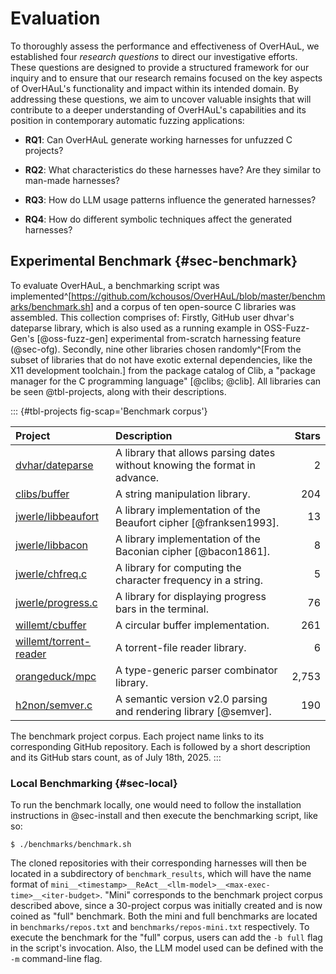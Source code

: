 # Evaluation

To thoroughly assess the performance and effectiveness of OverHAuL, we established four *research questions* to direct our investigative efforts. These questions are designed to provide a structured framework for our inquiry and to ensure that our research remains focused on the key aspects of OverHAuL's functionality and impact within its intended domain. By addressing these questions, we aim to uncover valuable insights that will contribute to a deeper understanding of OverHAuL's capabilities and its position in contemporary automatic fuzzing applications:

- **RQ1**: Can OverHAuL generate working harnesses for unfuzzed C projects?

- **RQ2**: What characteristics do these harnesses have? Are they similar to man-made harnesses?

- **RQ3**: How do LLM usage patterns influence the generated harnesses?

- **RQ4**: How do different symbolic techniques affect the generated harnesses?

## Experimental Benchmark {#sec-benchmark}

To evaluate OverHAuL, a benchmarking script was implemented^[<https://github.com/kchousos/OverHAuL/blob/master/benchmarks/benchmark.sh>] and a corpus of ten open-source C libraries was assembled. This collection comprises of: Firstly, GitHub user dhvar's dateparse library, which is also used as a running example in OSS-Fuzz-Gen's [@oss-fuzz-gen] experimental from-scratch harnessing feature (@sec-ofg). Secondly, nine other libraries chosen randomly^[From the subset of libraries that do not have exotic external dependencies, like the X11 development toolchain.] from the package catalog of Clib, a "package manager for the C programming language" [@clibs; @clib]. All libraries can be seen @tbl-projects, along with their descriptions.

::: {#tbl-projects fig-scap='Benchmark corpus'}

| Project                                                             | Description                                                                | Stars |
|:--------------------------------------------------------------------|:---------------------------------------------------------------------------|------:|
| [dvhar/dateparse](https://github.com/dvhar/dateparse)               | A library that allows parsing dates without knowing the format in advance. |     2 |
| [clibs/buffer](https://github.com/clibs/buffer)                     | A string manipulation library.                                             |   204 |
| [jwerle/libbeaufort](https://github.com/jwerle/libbeaufort)         | A library implementation of the Beaufort cipher [@franksen1993].           |    13 |
| [jwerle/libbacon](https://github.com/jwerle/libbacon)               | A library implementation of the Baconian cipher [@bacon1861].              |     8 |
| [jwerle/chfreq.c](https://github.com/jwerle/chfreq.c)               | A library for computing the character frequency in a string.               |     5 |
| [jwerle/progress.c](https://github.com/jwerle/progress.c)           | A library for displaying progress bars in the terminal.                    |    76 |
| [willemt/cbuffer](https://github.com/willemt/cbuffer)               | A circular buffer implementation.                                          |   261 |
| [willemt/torrent-reader](https://github.com/willemt/torrent-reader) | A torrent-file reader library.                                             |     6 |
| [orangeduck/mpc](https://github.com/orangeduck/mpc)                 | A type-generic parser combinator library.                                  | 2,753 |
| [h2non/semver.c](https://github.com/h2non/semver.c)                 | A semantic version v2.0 parsing and rendering library [@semver].           |   190 |

The benchmark project corpus. Each project name links to its corresponding GitHub repository. Each is followed by a short description and its GitHub stars count, as of July 18th, 2025.
:::

### Local Benchmarking {#sec-local}

To run the benchmark locally, one would need to follow the installation instructions in @sec-install and then execute the benchmarking script, like so:

```text
$ ./benchmarks/benchmark.sh
```

The cloned repositories with their corresponding harnesses will then be located in a subdirectory of `benchmark_results`, which will have the name format of `mini__<timestamp>__ReAct__<llm-model>__<max-exec-time>__<iter-budget>`. "Mini" corresponds to the benchmark project corpus described above, since a 30-project corpus was initially created and is now coined as "full" benchmark. Both the mini and full benchmarks are located in `benchmarks/repos.txt` and `benchmarks/repos-mini.txt` respectively. To execute the benchmark for the "full" corpus, users can add the `-b full` flag in the script's invocation. Also, the LLM model used can be defined with the `-m` command-line flag.
